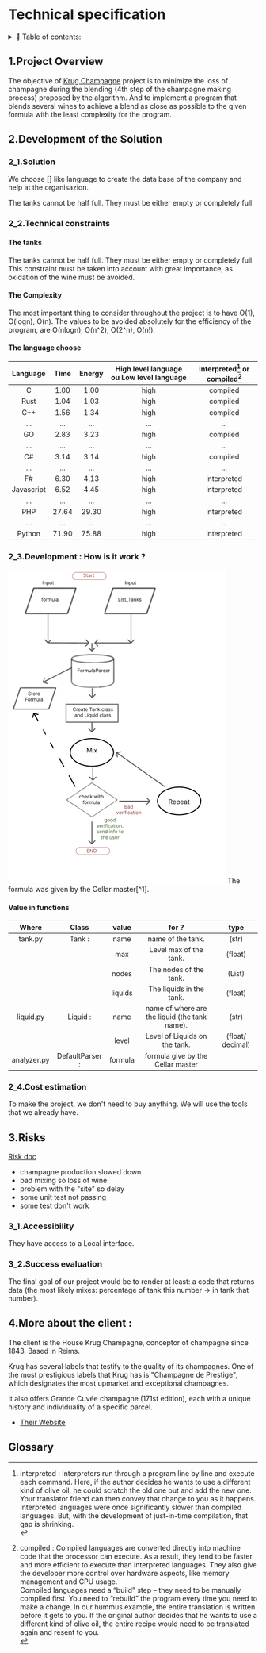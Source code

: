 # Technical specification

<details> 
<summary> 📖 Table of contents:</summary>

- [Technical specification](#technical-specification)
  - [1.Project Overview](#1project-overview)
  - [2.Development of the Solution](#2development-of-the-solution)
    - [2\_1.Solution](#2_1solution)
    - [2\_2.Technical constraints](#2_2technical-constraints)
      - [The tanks](#the-tanks)
      - [The Complexity](#the-complexity)
      - [The language choose](#the-language-choose)
    - [2\_3.Development : How is it work ?](#2_3development--how-is-it-work-)
      - [Value in functions](#value-in-functions)
    - [2\_4.Cost estimation](#2_4cost-estimation)
  - [3.Risks](#3risks)
    - [3\_1.Accessibility](#3_1accessibility)
    - [3\_2.Success evaluation](#3_2success-evaluation)
  - [4.More about the client :](#4more-about-the-client-)
  - [Glossary](#glossary)

</details>

## 1.Project Overview

The objective of [Krug Champagne](#4more-about-the-client-) project is to minimize the loss of champagne during the blending (4th step of the champagne making process) proposed by the algorithm. 
And to implement a program that blends several wines to achieve a blend as close as possible to the given formula with the least complexity for the program.

## 2.Development of the Solution

### 2_1.Solution
<!--à revoir -->
We choose [<!--language surement C#-->] like language to create the data base of the company and help at the organisazion.

The tanks cannot be half full. They must be either empty or completely full.
<!--they would a total of 400 wines, each embodying the individuality of a specific parcel.-->

### 2_2.Technical constraints
#### The tanks
The tanks cannot be half full. They must be either empty or completely full. This constraint must be taken into account with great importance, as oxidation of the wine must be avoided.

#### The Complexity
The most important thing to consider throughout the project is to have O(1), O(logn), O(n). 
The values to be avoided absolutely for the efficiency of the program, are O(nlogn), O(n^2), O(2^n), O(n!).

#### The language choose 
<!--3.14 de vitesse d'execution 11 ème plus rapide -->

|Language |Time | Energy | High level language ou Low level language | interpreted[^3] or compiled[^2]|
|:-----: |:----:|:----:|:----:|:----:|
| C |1.00| 1.00 | high | compiled |
| Rust |1.04| 1.03| high | compiled |
| C++ | 1.56 | 1.34 | high | compiled |
| ... | ... | ... | ... | ... |
| GO  | 2.83 | 3.23 | high | compiled |
| ... | ... | ... | ... | ... |
| C# | 3.14 | 3.14| high | compiled |
| ... | ... | ... | ... | ... |
| F# | 6.30 | 4.13| high | interpreted |
| Javascript | 6.52 | 4.45| high | interpreted |
| ... | ... | ... | ... | ... |
| PHP | 27.64 | 29.30| high | interpreted |
| ... | ... | ... | ... | ... |
| Python | 71.90 | 75.88| high | interpreted |




### 2_3.Development : How is it work ?
<img src="/docs/technical1.png">
<!--à continuer -->
The formula was given by the Cellar master[^1].

#### Value in functions 

|  Where | Class  | value | for ? | type |
|:---:|:---:|:---:|:---:|:---:|
| tank.py | Tank : | name | name of the tank.| (str) |
|     |     | max | Level max of the tank.| (float) |
|     |     | nodes | The nodes of the tank. | (List) |
|     |     | liquids | The liquids in the tank.| (float) |
| liquid.py | Liquid :| name | name of where are the liquid (the tank name).| (str) |
|     |     | level |  Level of Liquids on the tank. | (float/ decimal) |
|   analyzer.py | DefaultParser : | formula | formula give by the Cellar master |


### 2_4.Cost estimation

To make the project, we don't need to buy anything. We will use the tools that we already have.

## 3.Risks

[Risk doc](https://docs.google.com/spreadsheets/d/1c3TqdskpdIjxDfMc5kR791dv1CRFdnPDg-OVfnnxMEE/edit?usp=sharing)


- champagne production slowed down
- bad mixing so loss of wine
- problem with the "site" so delay
- some unit test not passing
- some test don't work 
<!--a ajouté -->

### 3_1.Accessibility

They have access to a Local interface.<!--a ajouté : With two places where you can enter values, one for the mixture and another for the formula. One place to see the chages in the differents tanks.-->

### 3_2.Success evaluation

The final goal of our project would be to render at least: a code that returns data (the most likely mixes: percentage of tank this number -> in tank that number).
<!-- renvoie des données (les mixes les plus probables : pourcentage de tankn -> dans tankn2 -->

## 4.More about the client :

The client is the House Krug Champagne, conceptor of champagne since 1843. Based in Reims.

Krug has several labels that testify to the quality of its champagnes. One of the most prestigious labels that Krug has is "Champagne de Prestige", which designates the most upmarket and exceptional champagnes.

It also offers Grande Cuvée champagne (171st edition), each with a unique history and individuality of a specific parcel.

- [Their Website](https://www.krug.com/fr/la-maison-krug)

## Glossary 

[^1]:Cellar master : it is the person who makes the wine or the champagne.<br>

[^2]: compiled : Compiled languages are converted directly into machine code that the processor can execute. As a result, they tend to be faster and more efficient to execute than interpreted languages. They also give the developer more control over hardware aspects, like memory management and CPU usage.<br>
Compiled languages need a “build” step – they need to be manually compiled first. You need to “rebuild” the program every time you need to make a change. In our hummus example, the entire translation is written before it gets to you. If the original author decides that he wants to use a different kind of olive oil, the entire recipe would need to be translated again and resent to you.<br>

[^3]: interpreted : Interpreters run through a program line by line and execute each command. Here, if the author decides he wants to use a different kind of olive oil, he could scratch the old one out and add the new one. Your translator friend can then convey that change to you as it happens.<br>
Interpreted languages were once significantly slower than compiled languages. But, with the development of just-in-time compilation, that gap is shrinking.<br>